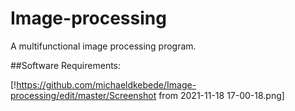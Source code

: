 # Image-processing
A multifunctional image processing program.

##Software Requirements:

[!https://github.com/michaeldkebede/Image-processing/edit/master/Screenshot from 2021-11-18 17-00-18.png]
